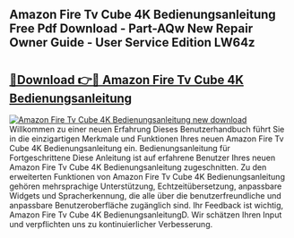 ## Amazon Fire Tv Cube 4K Bedienungsanleitung Free Pdf Download - Part-AQw New Repair Owner Guide - User Service Edition LW64z

# <h2><a href="http://df0u6m.blite.top/?on=Amazon+Fire+Tv+Cube+4K+Bedienungsanleitung">🔗Download 👉🔴 Amazon Fire Tv Cube 4K Bedienungsanleitung</a></h2>

[![Amazon Fire Tv Cube 4K Bedienungsanleitung new download](https://i.imgur.com/lujVjoI.png)](http://df0u6m.blite.top/?on=Amazon+Fire+Tv+Cube+4K+Bedienungsanleitung)
Willkommen zu einer neuen Erfahrung Dieses Benutzerhandbuch führt Sie in die einzigartigen Merkmale und Funktionen Ihres neuen Amazon Fire Tv Cube 4K Bedienungsanleitung ein. Bedienungsanleitung für Fortgeschrittene Diese Anleitung ist auf erfahrene Benutzer Ihres neuen Amazon Fire Tv Cube 4K Bedienungsanleitung zugeschnitten. Zu den erweiterten Funktionen von Amazon Fire Tv Cube 4K Bedienungsanleitung gehören mehrsprachige Unterstützung, Echtzeitübersetzung, anpassbare Widgets und Spracherkennung, die alle über die benutzerfreundliche und anpassbare Benutzeroberfläche zugänglich sind. Ihr Feedback ist wichtig, Amazon Fire Tv Cube 4K BedienungsanleitungD. Wir schätzen Ihren Input und verpflichten uns zu kontinuierlicher Verbesserung.
